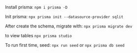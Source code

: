Install prisma:
`npm i prisma -D`

Init prisma:
`npx prisma init --datasource-provider sqlit`

After create the schema, migrate with:
`npx prisma migrate dev`

to view tables
`npx prisma studio`

To run first time, seed:
`npx run seed` or
`npx prisma db seed`